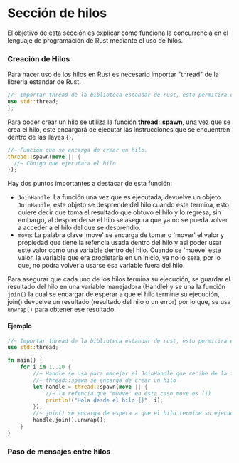 # Sección de hilos
El objetivo de esta sección es explicar como funciona la concurrencia en el lenguaje de programación de Rust mediante el uso de hilos.

### Creación de Hilos
Para hacer uso de los hilos en Rust es necesario importar "thread" de la libreria estandar de Rust.

```rust
//~ Importar thread de la biblioteca estandar de rust, esto permitira el uso de los hilos.
use std::thread;
};
```

Para poder crear un hilo se utiliza la función **thread::spawn**, una vez que se crea el hilo, este encargará de ejecutar las instrucciones que se encuentren dentro de las llaves {}.
```rust
//~ Función que se encarga de crear un hilo.
thread::spawn(move || {
  //~ Código que ejecutara el hilo
});
```
Hay dos puntos importantes a destacar de esta función:
- `JoinHandle`: La función una vez que es ejecutada, devuelve un objeto `JoinHandle`, este objeto se desprende del hilo cuando este termina, esto quiere decir que toma el resultado que obtuvo el hilo y lo regresa, sin embargo, al desprenderse el hilo se asegura que ya no se pueda volver a acceder a el hilo del que se desprendio.
- `move`: La palabra clave 'move' se encarga de tomar o 'mover' el valor y propiedad que tiene la refencia usada dentro del hilo y asi poder usar este valor como una variable dentro del hilo. Cuando se 'mueve' este valor, la variable que era propietaria en un inicio, ya no lo sera, por lo que, no podra volver a usarse esa variable fuera del hilo. 

Para asegurar que cada uno de los hilos termina su ejecución, se guardar el resultado del hilo en una variable manejadora (Handle) y se una la función `join()` la cual se encargar de esperar a que el hilo termine su ejecución, join() devuelve un resultado (resultado del hilo o un error) por lo que, se usa `unwrap()` para obtener ese resultado.

#### Ejemplo
```rust
//~ Importar thread de la biblioteca estandar de rust, esto permitira el uso de los hilos.
use std::thread;

fn main() {
    for i in 1..10 {
        //~ Handle se usa para manejar el JoinHandle que recibe de la función thread::spawn
        //~ thread::spawn se encarga de crear un hilo
        let handle = thread::spawn(move || {
            //~ la refencia que "mueve" en esta caso move es (i)
            println!("Hola desde el hilo {}", i);
        });
        //~ join() se encarga de espera a que el hilo termine su ejecución, unwrap() desenvuelve el resultado que regresa join()
        handle.join().unwrap();
    }
}
```

### Paso de mensajes entre hilos






